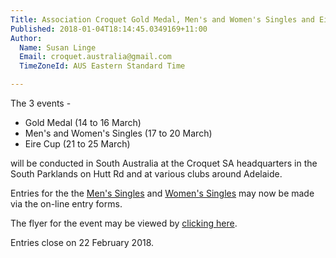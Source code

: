 ```yaml
---
Title: Association Croquet Gold Medal, Men's and Women's Singles and Eire Cup.
Published: 2018-01-04T18:14:45.0349169+11:00
Author:
  Name: Susan Linge
  Email: croquet.australia@gmail.com
  TimeZoneId: AUS Eastern Standard Time

---
```

The 3 events -

- Gold Medal (14 to 16 March)
- Men's and Women's Singles (17 to 20 March)
- Eire Cup (21 to 25 March)


will be conducted in South Australia at the Croquet SA headquarters in the South Parklands on Hutt Rd and at various clubs around Adelaide.


Entries for the the [Men's Singles](/tournaments/2018/ac/mens-open) and [Women's Singles](/tournaments/2018/ac/womens-open) may now be made via the on-line entry forms.


The flyer for the event may be viewed by [clicking here](/ac-mens-and-womens-singles-2018-flyer.docx).

Entries close on 22 February 2018.